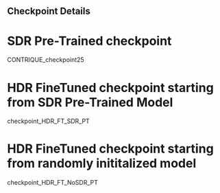 
## Checkpoint Details 

# SDR Pre-Trained checkpoint
CONTRIQUE_checkpoint25 

# HDR FineTuned checkpoint starting from SDR Pre-Trained Model
checkpoint_HDR_FT_SDR_PT 

# HDR FineTuned checkpoint starting from randomly inititalized model
checkpoint_HDR_FT_NoSDR_PT 
